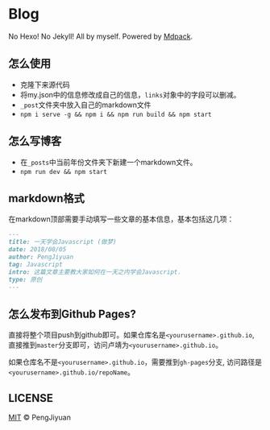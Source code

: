 # Blog

No Hexo! No Jekyll! All by myself. Powered by [Mdpack](https://www.github.com/PengJiyuan/mdpack).

## 怎么使用

* 克隆下来源代码
* 将my.json中的信息修改成自己的信息，`links`对象中的字段可以删减。
* `_post`文件夹中放入自己的markdown文件
* `npm i serve -g && npm i && npm run build && npm start`

## 怎么写博客

* 在`_posts`中当前年份文件夹下新建一个markdown文件。
* `npm run dev && npm start`

## markdown格式

在markdown顶部需要手动填写一些文章的基本信息，基本包括这几项：

```markdown
---
title: 一天学会Javascript (做梦)
date: 2018/08/05
author: PengJiyuan
tag: Javascript
intro: 这篇文章主要教大家如何在一天之内学会Javascript.
type: 原创
---
```

## 怎么发布到Github Pages?

直接将整个项目push到github即可。如果仓库名是`<yourusername>.github.io`, 直接推到`master`分支即可，访问卢靖为`<yourusername>.github.io`。

如果仓库名不是`<yourusername>.github.io`，需要推到`gh-pages`分支, 访问路径是`<yourusername>.github.io/repoName`。

## LICENSE

[MIT](./LICENSE) © PengJiyuan
